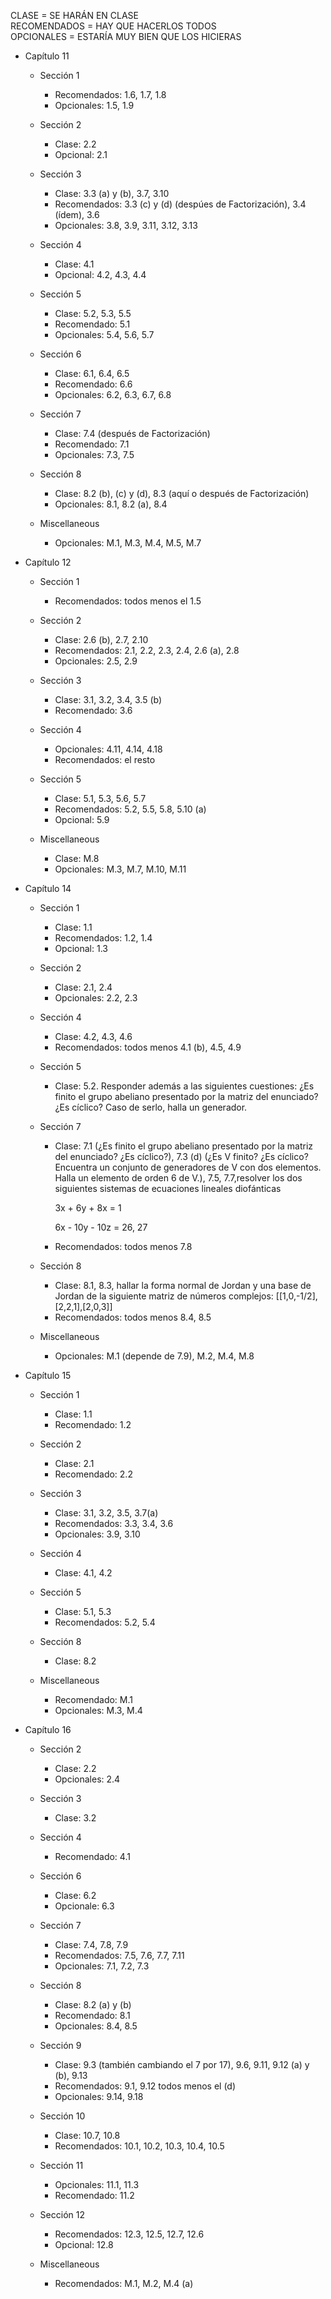 CLASE = SE HARÁN EN CLASE \
RECOMENDADOS = HAY QUE HACERLOS TODOS \
OPCIONALES = ESTARÍA MUY BIEN QUE LOS HICIERAS

* Capítulo 11

    - Sección 1

        - Recomendados: 1.6, 1.7, 1.8
        - Opcionales: 1.5, 1.9

    - Sección 2

        - Clase: 2.2
        - Opcional: 2.1

    - Sección 3

        - Clase: 3.3 (a) y (b), 3.7, 3.10
        - Recomendados: 3.3 (c) y (d) (despúes de Factorización), 3.4 (ídem), 3.6
        - Opcionales: 3.8, 3.9, 3.11, 3.12, 3.13

    - Sección 4

        - Clase: 4.1
        - Opcional: 4.2, 4.3, 4.4

    - Sección 5

        - Clase: 5.2, 5.3, 5.5
        - Recomendado: 5.1
        - Opcionales: 5.4, 5.6, 5.7

    - Sección 6

        - Clase: 6.1, 6.4, 6.5
        - Recomendado: 6.6
        - Opcionales: 6.2, 6.3, 6.7, 6.8

    - Sección 7

        - Clase: 7.4 (después de Factorización)
        - Recomendado: 7.1
        - Opcionales: 7.3, 7.5

    - Sección 8

        - Clase: 8.2 (b), (c) y (d), 8.3 (aquí o después de Factorización)
        - Opcionales: 8.1, 8.2 (a), 8.4

    - Miscellaneous

        - Opcionales: M.1, M.3, M.4, M.5, M.7

* Capítulo 12

    - Sección 1

        - Recomendados: todos menos el 1.5

    - Sección 2

        - Clase: 2.6 (b), 2.7, 2.10
        - Recomendados: 2.1, 2.2, 2.3, 2.4, 2.6 (a), 2.8
        - Opcionales: 2.5, 2.9

    - Sección 3

        - Clase: 3.1, 3.2, 3.4, 3.5 (b)
        - Recomendado: 3.6

    - Sección 4

        - Opcionales: 4.11, 4.14, 4.18
        - Recomendados: el resto

    - Sección 5

        - Clase: 5.1, 5.3, 5.6, 5.7
        - Recomendados: 5.2, 5.5, 5.8, 5.10 (a)
        - Opcional: 5.9

    - Miscellaneous

        - Clase: M.8
        - Opcionales: M.3, M.7, M.10, M.11

* Capítulo 14

    - Sección 1

        - Clase: 1.1
        - Recomendados: 1.2, 1.4
        - Opcional: 1.3

    - Sección 2

        - Clase: 2.1, 2.4
        - Opcionales: 2.2, 2.3

    - Sección 4

        - Clase: 4.2, 4.3, 4.6
        - Recomendados: todos menos 4.1 (b), 4.5, 4.9

    - Sección 5

        - Clase: 5.2. Responder además a las siguientes cuestiones: ¿Es finito el grupo abeliano presentado por la matriz del enunciado? ¿Es cíclico? Caso de serlo, halla un generador.

    - Sección 7

        - Clase: 7.1 (¿Es finito el grupo abeliano presentado por la matriz del enunciado? ¿Es cíclico?), 7.3 (d) (¿Es V finito? ¿Es cíclico? Encuentra un conjunto de generadores de V con dos elementos. Halla un elemento de orden 6 de V.), 7.5, 7.7,resolver los dos siguientes sistemas de ecuaciones lineales diofánticas

            3x + 6y + 8x = 1

            6x - 10y - 10z = 26, 27
        - Recomendados: todos menos 7.8

    - Sección 8

        - Clase: 8.1, 8.3, hallar la forma normal de Jordan y una base de Jordan de la siguiente matriz de números complejos: [[1,0,-1/2],[2,2,1],[2,0,3]]
        - Recomendados: todos menos 8.4, 8.5

    - Miscellaneous

        - Opcionales: M.1 (depende de 7.9), M.2, M.4, M.8

* Capítulo 15

    - Sección 1

        - Clase: 1.1
        - Recomendado: 1.2

    - Sección 2

        - Clase: 2.1
        - Recomendado: 2.2

    - Sección 3

        - Clase: 3.1, 3.2, 3.5, 3.7(a)
        - Recomendados: 3.3, 3.4, 3.6
        - Opcionales: 3.9, 3.10

    - Sección 4

        - Clase: 4.1, 4.2

    - Sección 5

        - Clase: 5.1, 5.3
        - Recomendados: 5.2, 5.4

    - Sección 8

        - Clase: 8.2

    - Miscellaneous

        - Recomendado: M.1
        - Opcionales: M.3, M.4

* Capítulo 16

    - Sección 2

        - Clase: 2.2
        - Opcionales: 2.4

    - Sección 3

        - Clase: 3.2

    - Sección 4

        - Recomendado: 4.1

    - Sección 6

        - Clase: 6.2
        - Opcionale: 6.3

    - Sección 7

        - Clase: 7.4, 7.8, 7.9
        - Recomendados: 7.5, 7.6, 7.7, 7.11
        - Opcionales: 7.1, 7.2, 7.3

    - Sección 8

        - Clase: 8.2 (a) y (b)
        - Recomendado: 8.1
        - Opcionales: 8.4, 8.5

    - Sección 9 

        - Clase: 9.3 (también cambiando el 7 por 17), 9.6, 9.11, 9.12 (a) y (b), 9.13
        - Recomendados: 9.1, 9.12 todos menos el (d)
        - Opcionales: 9.14, 9.18

    - Sección 10

        - Clase: 10.7, 10.8
        - Recomendados: 10.1, 10.2, 10.3, 10.4, 10.5

    - Sección 11

        - Opcionales: 11.1, 11.3
        - Recomendado: 11.2

    - Sección 12

        - Recomendados: 12.3, 12.5, 12.7, 12.6
        - Opcional: 12.8

    - Miscellaneous

        - Recomendados: M.1, M.2, M.4 (a)